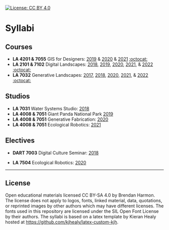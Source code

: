 [![License: CC BY 4.0](https://img.shields.io/badge/License-CC%20BY%204.0-lightgrey.svg)](https://creativecommons.org/licenses/by/4.0/)

# Syllabi

## Courses

* **LA 4201 & 7055** GIS for Designers:
[2019](gis-for-designers-syllabus-2019.pdf?raw=true) &
[2020](gis-for-designers-syllabus-2020.pdf?raw=true) &
[2021](gis-for-designers-syllabus-2021.pdf?raw=true)
[:octocat:](https://baharmon.github.io/gis-for-designers)
* **LA 2101 & 7102** Digital Landscapes:
[2018](digital-landscapes-syllabus-2018.pdf?raw=true),
[2019](digital-landscapes-syllabus-2019.pdf?raw=true),
[2020](digital-landscapes-syllabus-2020.pdf?raw=true),
[2021](digital-landscapes-syllabus-2021.pdf?raw=true), &
[2022](digital-landscapes-syllabus-2022.pdf?raw=true)
[:octocat:](https://baharmon.github.io/digital-landscapes)
* **LA 7032** Generative Landscapes:
[2017](generative-landscapes-syllabus-2017.pdf?raw=true),
[2018](generative-landscapes-syllabus-2018.pdf?raw=true),
[2020](generative-landscapes-syllabus-2020.pdf?raw=true),
[2021](generative-landscapes-syllabus-2021.pdf?raw=true), &
[2022](generative-landscapes-syllabus-2022.pdf?raw=true)
[:octocat:](https://baharmon.github.io/generative-landscapes)

## Studios

* **LA 7031** Water Systems Studio:
[2018](water-systems-syllabus-2018.pdf?raw=true)
* **LA 4008 & 7051** Giant Panda National Park
[2019](giant-panda-national-park-syllabus-2019.pdf?raw=true)
* **LA 4008 & 7051** Generative Fabrication:
[2020](generative-fabrication-syllabus-2020.pdf?raw=true)
* **LA 4008 & 7051** Ecological Robotics:
[2021](ecological-robotics-syllabus-2021.pdf?raw=true)

## Electives

* **DART 7003** Digital Culture Seminar:
[2018](digital-culture-syllabus-2018.pdf?raw=true)
<!--[:octocat:](https://github.com/baharmon/digital-culture-seminar)-->
* **LA 7504** Ecological Robotics:
[2020](ecological-robotics-syllabus-2020.pdf?raw=true)

---

## License
Open educational materials licensed CC BY-SA 4.0
by Brendan Harmon.
The license does not apply to logos, fonts, linked material, data, quotations,
or reprinted images by other authors which may have different licenses.
The fonts used in this repository are licensed under the SIL Open Font License
by their authors. The syllabi is based on a latex template by Kieran Healy
hosted at https://github.com/kjhealy/latex-custom-kjh.
